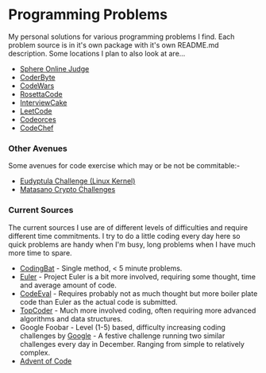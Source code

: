 # Programming Problems

My personal solutions for various programming problems I find.  Each problem source is in it's own package with it's own README.md description.  Some locations I plan to also look at are...

 - [Sphere Online Judge](http://www.spoj.com)
 - [CoderByte](http://coderbyte.com)
 - [CodeWars](http://www.codewars.com/?language=java)
 - [RosettaCode](http://rosettacode.org/wiki/Rosetta_Code)
 - [InterviewCake](https://www.interviewcake.com/question/stock-price)
 - [LeetCode](https://leetcode.com)
 - [Codeorces](http://codeforces.com/problemset)
 - [CodeChef](https://www.codechef.com/) 


### Other Avenues
 Some avenues for code exercise which may or be not be commitable:-
 
 - [Eudyptula Challenge (Linux Kernel)](http://eudyptula-challenge.org/)
 - [Matasano Crypto Challenges](http://www.matasano.com/articles/crypto-challenges/)

### Current Sources

 The current sources I use are of different levels of difficulties and require different time commitments.  I try to do a little coding every day here so quick problems are handy when I'm busy, long problems when I have much more time to spare.
 - [CodingBat](https://github.com/rossdrew/programmingproblems/tree/master/src/main/java/com/rox/prob/codingbat) - Single method, < 5 minute problems.
 - [Euler](https://github.com/rossdrew/programmingproblems/tree/master/src/main/java/com/rox/prob/euler) - Project Euler is a bit more involved, requiring some thought, time and average amount of code.
 - [CodeEval](https://github.com/rossdrew/programmingproblems/tree/master/src/main/java/com/rox/prob/codeeval) - Requires probably not as much thought but more boiler plate code than Euler as the actual code is submitted.
 - [TopCoder](https://github.com/rossdrew/programmingproblems/tree/master/src/main/java/com/rox/prob/topcoder) - Much more involved coding, often requiring more advanced algorithms and data structures.
 - Google Foobar - Level (1-5) based, difficulty increasing coding challenges by [Google](http://www.google.com/) - A festive challenge running two similar challenges every day in December.  Ranging from simple to relatively complex.
 - [Advent of Code](https://adventofcode.com)  